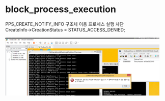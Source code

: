 <h1>block_process_execution</h1>
PPS_CREATE_NOTIFY_INFO 구조체 이용 프로세스 실행 차단<br>
CreateInfo->CreationStatus = STATUS_ACCESS_DENIED;<br><br>
<img src="https://github.com/kgyeongseong/System_Monitor/blob/main/block_process_execution.png" width="96%">
